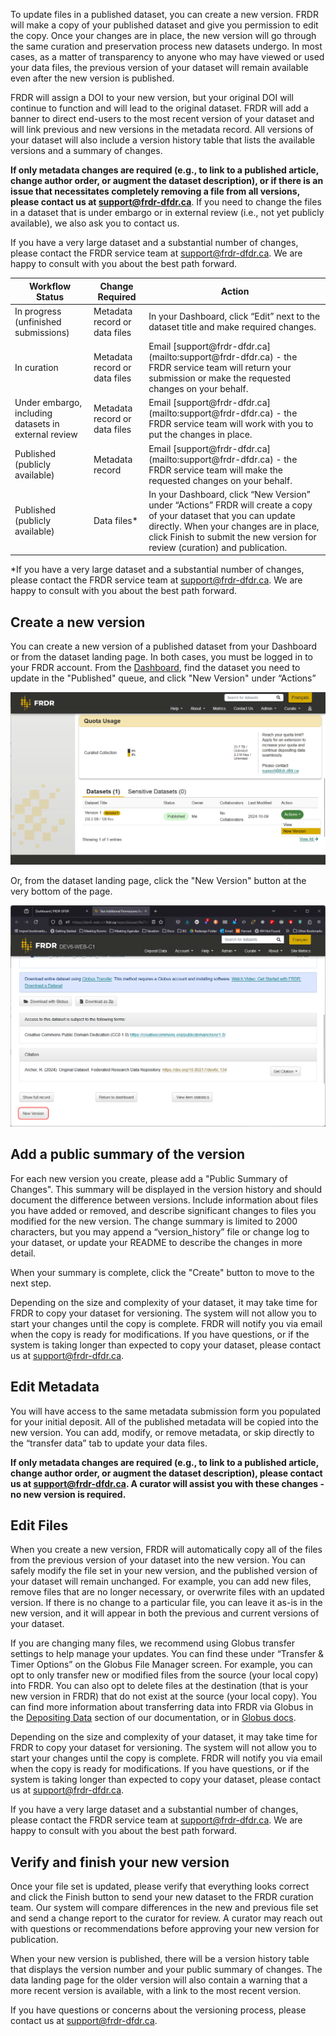 ﻿To update files in a published dataset, you can create a new version. FRDR will make a copy of your published dataset and give you permission to edit the copy. Once your changes are in place, the new version will go through the same curation and preservation process new datasets undergo. In most cases, as a matter of transparency to anyone who may have viewed or used your data files, the previous version of your dataset will remain available even after the new version is published.

FRDR will assign a DOI to your new version, but your original DOI will continue to function and will lead to the original dataset. FRDR will add a banner to direct end-users to the most recent version of your dataset and will link previous and new versions in the metadata record. All versions of your dataset will also include a version history table that lists the available versions and a summary of changes.

**If only metadata changes are required (e.g., to link to a published article, change author order, or augment the dataset description), or if there is an issue that necessitates completely removing a file from all versions, please contact us at [support@frdr-dfdr.ca](mailto:support@frdr-dfdr.ca)**. If you need to change the files in a dataset that is under embargo or in external review (i.e., not yet publicly available), we also ask you to contact us.

If you have a very large dataset and a substantial number of changes, please contact the FRDR service team at [support@frdr-dfdr.ca](mailto:support@frdr-dfdr.ca). We are happy to consult with you about the best path forward.

<table class="table">
<thead>
<tr>
<th scope="col">Workflow Status</th>
<th scope="col">Change Required</th>
<th scope="col">Action</th>
</tr>
</thead

<tbody>

<tr>
<td>In progress (unfinished submissions)</td>
<td>Metadata record or data files</td>
<td>In your Dashboard, click “Edit” next to the dataset title and make required changes.</td>
</tr>

<tr>
<td>In curation</td>
<td>Metadata record or data files</td>
<td>Email [support@frdr-dfdr.ca](mailto:support@frdr-dfdr.ca) - the FRDR service team will  return your submission or make the requested changes on your behalf.</td>
</tr>

<tr>
<td>Under embargo, including datasets in external review</td>
<td>Metadata record or data files</td>
<td>Email [support@frdr-dfdr.ca](mailto:support@frdr-dfdr.ca) - the FRDR service team will work with you to put the changes in place.</td>
</tr>

<tr>
<td>Published (publicly available)</td>
<td>Metadata record</td>
<td>Email [support@frdr-dfdr.ca](mailto:support@frdr-dfdr.ca) - the FRDR service team will make the requested changes on your behalf.</td>
</tr>

<tr>
<td>Published (publicly available)</td>
<td>Data files*</td>
<td>In your Dashboard, click “New Version” under “Actions”  FRDR will create a copy of your dataset that you can update directly. When your changes are in place, click Finish to submit the new version for review (curation) and publication. </td>
</tr>

</tbody>
</table>

\*If you have a very large dataset and a substantial number of changes, please contact the FRDR service team at support@frdr-dfdr.ca. We are happy to consult with you about the best path forward.

## Create a new version
You can create a new version of a published dataset from your Dashboard or from the dataset landing page. In both cases, you must be logged in to your FRDR account. From the [Dashboard](/repo/PublishDashboard), find the dataset you need to update in the "Published" queue, and click "New Version" under “Actions”

<img src="/docs/img/screenshots/create_new_version/create-new-version-publication-dashboard.png" alt="Screenshot showing button to create a new version of a dataset on the Publication Dashboard" class="screenshot"/>

Or, from the dataset landing page, click the "New Version" button at the very bottom of the page.

<img src="/docs/img/screenshots/create_new_version/create-new-version-landing-page.png" alt="Screenshot showing button to create a new version of a dataset on the landing page." class="screenshot"/>

## Add a public summary of the version
For each new version you create, please add a "Public Summary of Changes". This summary will be displayed in the version history and should document the difference between versions. Include information about files you have added or removed, and describe significant changes to files you modified for the new version. The change summary is limited to 2000 characters, but you may append a “version_history” file or change log to your dataset, or update your README to describe the changes in more detail.

When your summary is complete, click the "Create" button to move to the next step.

Depending on the size and complexity of your dataset, it may take time for FRDR to copy your dataset for versioning. The system will not allow you to start your changes until the copy is complete. FRDR will notify you via email when the copy is ready for modifications. If you have questions, or if the system is taking longer than expected to copy your dataset, please contact us at [support@frdr-dfdr.ca](mailto:support@frdr-dfdr.ca).

## Edit Metadata
You will have access to the same metadata submission form you populated for your initial deposit. All of the published metadata will be copied into the new version. You can add, modify, or remove metadata, or skip directly to the “transfer data” tab to update your data files. 

**If only metadata changes are required (e.g., to link to a published article, change author order, or augment the dataset description), please contact us at support@frdr-dfdr.ca. A curator will assist you with these changes - no new version is required.**

## Edit Files
When you create a new version, FRDR will automatically copy all of the files from the previous version of your dataset into the new version. You can safely modify the file set in your new version, and the published version of your dataset will remain unchanged. For example, you can add new files, remove files that are no longer necessary, or overwrite files with an updated version. If there is no change to a particular file, you can leave it as-is in the new version, and it will appear in both the previous and current versions of your dataset. 

If you are changing many files, we recommend using Globus transfer settings to help manage your updates. You can find these under “Transfer & Timer Options” on the Globus File Manager screen. For example, you can opt to only transfer new or modified files from the source (your local copy) into FRDR. You can also opt to delete files at the destination (that is your new version in FRDR) that do not exist at the source (your local copy). You can find more information about transferring data into FRDR via Globus in the [Depositing Data](/docs/en/depositing_data/) section of our documentation, or in [Globus docs](https://docs.globus.org/guides/tutorials/manage-files/transfer-files/).

Depending on the size and complexity of your dataset, it may take time for FRDR to copy your dataset for versioning. The system will not allow you to start your changes until the copy is complete. FRDR will notify you via email when the copy is ready for modifications. If you have questions, or if the system is taking longer than expected to copy your dataset, please contact us at [support@frdr-dfdr.ca](mailto:support@frdr-dfdr.ca).

If you have a very large dataset and a substantial number of changes, please contact the FRDR service team at support@frdr-dfdr.ca. We are happy to consult with you about the best path forward.


## Verify and finish your new version
Once your file set is updated, please verify that everything looks correct and click the Finish button to send your new dataset to the FRDR curation team. Our system will compare differences in the new and previous file set and send a change report to the curator for review. A curator may reach out with questions or recommendations before approving your new version for publication.

When your new version is published, there will be a version history table that displays the version number and your public summary of changes. The data landing page for the older version will also contain a warning that a more recent version is available, with a link to the most recent version.

If you have questions or concerns about the versioning process, please contact us at [support@frdr-dfdr.ca](mailto:support@frdr-dfdr.ca).
